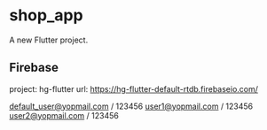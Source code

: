 # shop_app

A new Flutter project.

## Firebase
project: hg-flutter
url: https://hg-flutter-default-rtdb.firebaseio.com/

default_user@yopmail.com / 123456
user1@yopmail.com / 123456
user2@yopmail.com / 123456
